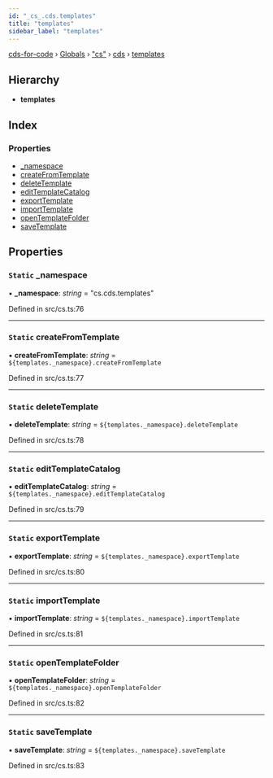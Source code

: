 ```yaml
---
id: "_cs_.cds.templates"
title: "templates"
sidebar_label: "templates"
---
```


[cds-for-code](../index.md) › [Globals](../globals.md) › ["cs"](../modules/_cs_.md) › [cds](../modules/_cs_.cds.md) › [templates](_cs_.cds.templates.md)

## Hierarchy

* **templates**

## Index

### Properties

* [_namespace](_cs_.cds.templates.md#static-_namespace)
* [createFromTemplate](_cs_.cds.templates.md#static-createfromtemplate)
* [deleteTemplate](_cs_.cds.templates.md#static-deletetemplate)
* [editTemplateCatalog](_cs_.cds.templates.md#static-edittemplatecatalog)
* [exportTemplate](_cs_.cds.templates.md#static-exporttemplate)
* [importTemplate](_cs_.cds.templates.md#static-importtemplate)
* [openTemplateFolder](_cs_.cds.templates.md#static-opentemplatefolder)
* [saveTemplate](_cs_.cds.templates.md#static-savetemplate)

## Properties

### `Static` _namespace

▪ **_namespace**: *string* = "cs.cds.templates"

Defined in src/cs.ts:76

___

### `Static` createFromTemplate

▪ **createFromTemplate**: *string* = `${templates._namespace}.createFromTemplate`

Defined in src/cs.ts:77

___

### `Static` deleteTemplate

▪ **deleteTemplate**: *string* = `${templates._namespace}.deleteTemplate`

Defined in src/cs.ts:78

___

### `Static` editTemplateCatalog

▪ **editTemplateCatalog**: *string* = `${templates._namespace}.editTemplateCatalog`

Defined in src/cs.ts:79

___

### `Static` exportTemplate

▪ **exportTemplate**: *string* = `${templates._namespace}.exportTemplate`

Defined in src/cs.ts:80

___

### `Static` importTemplate

▪ **importTemplate**: *string* = `${templates._namespace}.importTemplate`

Defined in src/cs.ts:81

___

### `Static` openTemplateFolder

▪ **openTemplateFolder**: *string* = `${templates._namespace}.openTemplateFolder`

Defined in src/cs.ts:82

___

### `Static` saveTemplate

▪ **saveTemplate**: *string* = `${templates._namespace}.saveTemplate`

Defined in src/cs.ts:83
